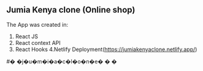 ## Jumia Kenya clone  (Online shop)

The App was created in:
1. React JS
2. React context API
3. React Hooks
4.Netlify Deployment(https://jumiakenyaclone.netlify.app/)


#� �j�u�m�i�a�c�l�o�n�e�
�
�
